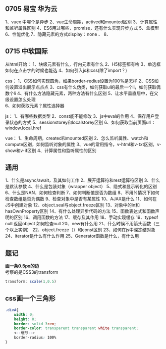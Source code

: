 ## 0705 易宝 华为云
1、vuex 中哪个是异步
2、vue生命周期，actived和mounted区别
3、计算属性和监听属性区别
4、ES6用过哪些，promise，还有什么实现异步方式
5、盒模型
6、性能优化
7、隐藏元素的方式display：none 、
8、

## 0715 中软国际
从html开始：
1、块级元素有什么，行内元素有什么
2、H5标签都有啥
3、单选框如何在点击字的时候也能选
4、如何引入js和css(除了import？)

css：
1、CSS如何实现圆角，如果border-redius设置为100%是怎样
2、CSS如何设置溢出展示点点点
3、css有什么伪类，如何获取ul的最后一个li，如何获取偶数个li
4、有什么方法隐藏元素，两种方法有什么区别
5、让水平垂直居中，在父级设置怎么处理   
6、如何获取元素？属性选择器

js：
1、有哪些数据类型
2、const能不能修改
3、js中eval的作用
4、保存用户登录状态的方式
5、sessionstorey和localstorey区别
6、如何获取当前页面url：window.local.href

vue：
1、生命周期，created和mounted区别
2、怎么监听属性、watch和compute区别，如何监听对象的属性
3、vue的常用指令，v-html和v-txt区别，v-show和v-if区别
4、计算属性和监听属性的区别









## 通用
1、什么是async/await，及其如何工作
2、展开运算符和rest运算符区别
3、什么是默认参数
4、什么是包装对象（wrapper object）
5、隐式和显示转化的区别
6、什么是NAN，如何检查判断
7、如何判断值是否为数组
8、不用%情况下如何检查数组是否为偶数
9、检查对象中是否有某属性
10、AJAX是什么
11、如何在JS中创建对象
12、object.seal与object.freeze区别
13、对象中的in和hasOwnProperty区别
14、有什么处理异步代码的方法
15、函数表达式和函数声明的区别
16、调用函数的方法
17、缓存及其作用
18、手动实现缓存
19、typeof null 返回object 如何检查null
20、new有什么用
21、什么时候不用箭头函数（三个以上实例）
22、object.freeze（）和const区别
23、如何在js中深冻结对象
24、iterator是什么有什么作用
25、Generator函数是什么，有什么用







## 题记

**画一条0.5px的边**  
考察的是CSS3的transform
```js
transform: scale(1,0.5)
```

## css画一个三角形
```css
.divA{
    width: 0;
    height: 0;
    border: solid 3rem;
    border-color: transparent transparent white transparent;
    <--扇形-->
    border-radius: 100% 
}
```